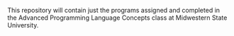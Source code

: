 This repository will contain just the programs assigned and completed in the Advanced Programming Language Concepts class at Midwestern State University.
